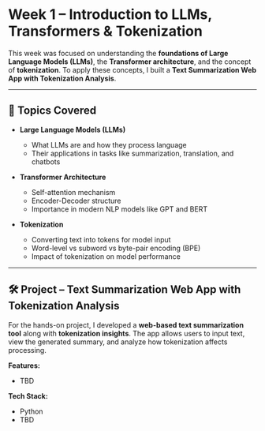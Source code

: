 # Week 1 – Introduction to LLMs, Transformers & Tokenization

This week was focused on understanding the **foundations of Large Language Models (LLMs)**, the **Transformer architecture**, and the concept of **tokenization**. To apply these concepts, I built a **Text Summarization Web App with Tokenization Analysis**.

---

## 📖 Topics Covered

* **Large Language Models (LLMs)**

  * What LLMs are and how they process language
  * Their applications in tasks like summarization, translation, and chatbots

* **Transformer Architecture**

  * Self-attention mechanism
  * Encoder-Decoder structure
  * Importance in modern NLP models like GPT and BERT

* **Tokenization**

  * Converting text into tokens for model input
  * Word-level vs subword vs byte-pair encoding (BPE)
  * Impact of tokenization on model performance

---

## 🛠️ Project – Text Summarization Web App with Tokenization Analysis

For the hands-on project, I developed a **web-based text summarization tool** along with **tokenization insights**.
The app allows users to input text, view the generated summary, and analyze how tokenization affects processing.

**Features:**

* TBD

**Tech Stack:**

* Python
* TBD

